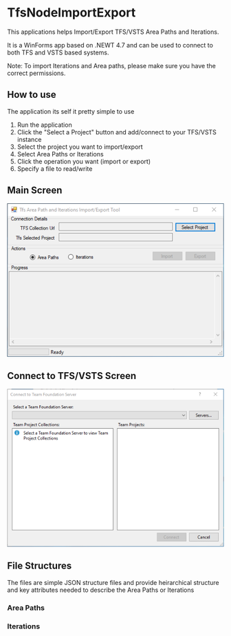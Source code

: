 # TfsNodeImportExport
This applications helps Import/Export TFS/VSTS Area Paths and Iterations.  

It is a WinForms app based on .NEWT 4.7 and can be used to connect to both TFS and VSTS based systems. 

Note: To import Iterations and Area paths, please make sure you have the correct permissions.

## How to use
The application its self it pretty simple to use

1. Run the application
2. Click the "Select a Project" button and add/connect to your TFS/VSTS instance
3. Select the project you want to import/export
4. Select Area Paths or Iterations
5. Click the operation you want (import or export)
6. Specify a file to read/write

## Main Screen

![Main Screen](https://github.com/ravensorb/TfsNodeImportExport/blob/master/docs/screenshots/main-screen.png?raw=true)

## Connect to TFS/VSTS Screen 

![Connect to Server Screen](https://github.com/ravensorb/TfsNodeImportExport/blob/master/docs/screenshots/connect-vsts.png?raw=true)

## File Structures
The files are simple JSON structure files and provide heirarchical structure and key attributes needed to describe the Area Paths or Iterations

### Area Paths

### Iterations